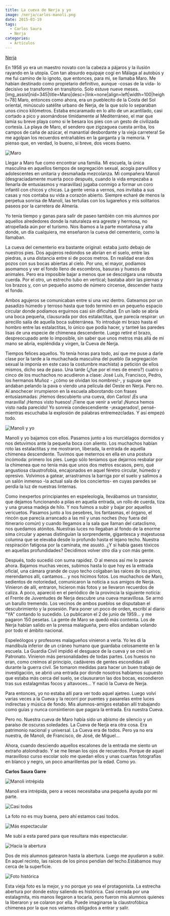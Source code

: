 ```yaml
---
title: La cueva de Nerja y yo
image: /nerja/carlos-manoli.png
date: 2015-03-19
tags:
  - Carlos Saura
  - Nerja
categories:
  - Artículos
---
```


<a href="http://servicios.diariosur.es/barrios/nerja.htm">Nerja</a>

En 1958 yo era un maestro novato con la cabeza a pájaros y la ilusión rayando en la utopía. Con tan absurdo equipaje cogí en Málaga al autobús <!-- more -->y me fui camino de lo ignoto, que entonces, para mi, se llamaba Maro. Me habían destinado como propietario definitivo, aunque -cosas de la vida- lo decisivo se transformó en transitorio. Solo estuve
nueve meses.
[img_assist|nid=345|title=Maro|desc=|link=none|align=left|width=100|height=78]
Maro, entonces como ahora, era un pueblecito de la Costa del Sol oriental, minúsculo satélite urbano de Nerja, de la que solo lo separaban unos cinco kilómetros. Estaba encaramado en lo alto de un acantilado, casi cortado a pico y asomándose tímidamente al Mediterráneo, el mar que lamía su breve playa como si le besara los pies con un gesto de civilizada cortesía. La playa de Maro, el sendero que zigzaguea cuesta arriba, los campos de caña de azúcar, el manantial desbordante y la vieja carretera! Se me agolpan los recuerdos entrañables en la garganta y la memoria. Y pienso que, en verdad, lo bueno, si breve, dos veces bueno.

![Maro](/nerja/maro.jpg)

Llegar a Maro fue como encontrar una familia. Mi escuela, la única masculina en aquellos tiempos de segregación sexual, acogía parvulillos y adolescentes en unitaria y desmañada mezcolanza. Mi compañera Manoli (desgraciadamente muerta poco después, cuando la vida empezaba a llenarla de entusiasmos y maravillas) jugaba conmigo a formar un coro infantil con chicos y chicas. La gente venia a vernos, nos invitaba a sus casas y nos contaba su vida a corazón  abierto. Siempre echaré de menos la perpetua sonrisa de Manoli, las tertulias con los lugareños y mis solitarios paseos por la carretera de Almería.

Yo tenía tiempo y ganas para salir de paseo también con mis alumnos por aquellos alrededores donde la naturaleza era agreste y hermosa, no atropellada aún por el turismo. Nos íbamos a la parte montañosa y alta donde, un día cualquiera, me enseñaron la cueva del cementerio, como la llamaban.

La cueva del cementerio era bastante original: estaba justo debajo de nuestros pies. Dos agujeros redondos se abrían en el suelo, entre las piedras, a una distancia entre si de pocos metros. En realidad eran dos pozos con sus bocas abiertas al cielo. Por uno, el mayor, podíamos asomamos y ver el fondo lleno de escombros, basuras y huesos de animales. Pero era imposible bajar a menos que se descolgara una robusta cuerda. Por el otro, un estrecho tubo en vertical; bastaba abrir las piernas y los brazos y, con un pequeño asomo de número circense, descender hasta el fondo.

Ambos agujeros se comunicaban entre si una vez dentro. Gateamos por un pasadizo húmedo y terroso hasta que todo terminó en un pequeño espacio circular donde podíamos erguirnos casi sin dificultad. En un lado se abría una boca pequeña, clausurada por dos estalactitas, que parecía respirar: un airecillo salía de aquella boca subterránea. Yo introduje mi brazo hasta el hombro entre las estalactitas, lo único que podía hacer, y tanteé las paredes lisas de una especie de chimenea descendente. Luego retiré el brazo, despreocupado ante lo imposible, sin saber que unos metros más allá de mi mano se abría, espléndida y virgen, la Cueva de Nerja.

Tiempos felices aquellos. Yo tenía horas para todo, así que me puse a darle clase por la tarde a la muchachada masculina del pueblo (la segregación sexual la imponía en este caso la costumbre machista) a petición de ellos mismos, dicho sea de paso. Una tarde (¿fue por el mes de enero?) cuatro o cinco de los muchachos no acudieron a clase: José Luís, Francisco, Pedro, los hermanos Muñoz - ¿cómo se olvidan los nombres!-, y supuse que andaban pelando la pava o viendo una película del Oeste en Nerja. Pero no. Al anochecer irrumpieron en la escuela alborotando con frases entusiasmadas: ¡Hemos descubierto una cueva, don Carlos! ¡Es una maravilla! ¡Hemos visto huesos! ¡Tiene que venir a verla! ¡Nunca hemos visto nada parecido! Yo sonreía condescendiente -¡exagerados!, pensé- mientras escuchaba la explosión de palabras entremezcladas. Y así empezó todo.

![Manoli y yo](/nerja/carlos-manoli-s.png)

Manoli y yo bajamos con ellos. Pasamos junto a los murciélagos dormidos y nos detuvimos ante la pequeña boca con aliento. Los muchachos habían roto las estalactitas y me mostraron, liberada, la entrada de aquella chimenea descendente. Tuvimos que meternos en ella en una postura incómoda: primero los pies. Luego sólo teníamos que dejarnos resbalar por la chimenea que no tenía más que unos dos metros escasos, pero, qué angustiosa claustrofobia, encajonados en aquel féretro circular, húmedo y opresivo. Volvimos a gatear, arrastramos la barriga por el suelo y salimos a un salón inmenso -la actual sala de los conciertos- en cuyas paredes se perdía la luz de nuestras linternas.

Como inexpertos principiantes en espeleología, llevábamos un transistor, que dejamos funcionando a pilas en aquella entrada, un rollo de cuerda, tiza y una gruesa madeja de hilo. Y nos fuimos a subir y bajar por aquellos vericuetos. Pasamos junto a los pesebres, los fantasmas, el órgano, el rincón que parecía arrancado a las mil y unas noches (hoy fuera del itinerario común) y cuando llegamos a la sala que llaman del cataclismo, nos quedamos atónitos. Nuestras luces no llegaban al fondo de la enorme sima circular y apenas distinguían la sorprendente, gigantesca y majestuosa columna que se elevaba desde lo profundo hasta el lejano techo. Nuestra respiración fatigosa por la caminata, me asustó. ¿Y si había gases tóxicos en aquellas profundidades? Decidimos volver otro día y con más gente.

Después, todo sucedió con suma rapidez. O al menos así me lo parece ahora. Bajamos muchas veces, subimos hasta lo que hoy es la entrada oficial, una cámara grande de cuyo techo colgaban las raíces de los pinos, merendamos allí, cantamos... y nos hicimos fotos. Los muchachos de Maro, sedientos de notoriedad, comunicaron la noticia a sus amigos de Nerja. Vinieron de allí, entraron, hicieron más fotos y se llevaron recuerdos de caliza. A poco, apareció en el periódico de la provincia la siguiente
noticia: el Frente de Juventudes de Nerja descubre una cueva maravillosa. Se armó un barullo tremendo. Los vecinos de ambos pueblos se disputaban el descubrimiento y la posesión. Para poner un poco de orden, escribí al diario "YA" contando lo sucedido. Lo publicaron el 2 de junio de 1959... y me pagaron 150 pesetas. La gente de Maro se quedó más contenta. Los de Nerja habían salido en la prensa malagueña, pero ellos andaban volando por todo el ámbito nacional.

Espeleólogos y profesores malagueños vinieron a verla. Yo les di la mandíbula inferior de un cráneo humano que guardaba celosamente en la escuela. La Guardia Civil impidió el desguace de la cueva y se creó un Patronato. Vinieron más personalidades de todas partes. Los huesos no eran, como creímos al principio, cadáveres de gentes escondidas allí durante la guerra civil. Se tomaron medidas para hacer un buen trabajo de investigación, se abrió una entrada por donde nosotros habíamos supuesto que estaba más cerca del suelo, se clausuraron las dos bocas, escondieron tras sus estalagmitas focos y altavoces... Y nació la Cueva de Nerja.

Para entonces, yo no estaba allí para ver todo aquel ajetreo. Luego volví varias veces a la Cueva y la recorrí por puentes y pasarelas entre luces indirectas y música de fondo. Mis alumnos-amigos estaban allí trabajando como guías y nunca consintieron que pagara la entrada. Era nuestra Cueva.

Pero no. Nuestra cueva de Maro había sido un abismo de silencio y un paraíso de oscuras soledades. La Cueva de Nerja era otra cosa. Era patrimonio nacional y universal. La Cueva era de todos. Pero ya no era nuestra, de Manoli, de Francisco, de José, de Miguel...

Ahora, cuando desciendo aquellos escalones de la entrada me siento un extraño atolondrado. Y se me llenan los ojos de recuerdos. Porque de aquel maravilloso curso escolar solo me quedan ellos y unas cuantas fotografías en blanco y negro, un poco amarillentas por la edad. Como yo.

**Carlos Saura Garre**

![Manoli intrépida](/nerja/manoli-intrepida.png)

Manoli era intrépida, pero a veces necesitaba una pequeña ayuda por mi parte.

![Casi todos](/nerja/casi-todos.png)

La foto no es muy buena, pero ahí estamos casi todos.

![Más espectacular](/nerja/mas-espectacular.png)

Me subí a esta pared para que resultara más espectacular.

![Hacia la abertura](/nerja/hacia-la-abertura.png)

Dos de mis alumnos gatearon hasta la abertura. Luego me ayudaron a subir. En aquel recinto, las raíces de los pinos pendían del techo.Estábamos muy cerca de la superficie.

![Foto histórica](/nerja/foto-historica.png)

Esta vieja foto es la mejor, y no porque yo sea el protagonista. La estrecha abertura por donde estoy saliendo es histórica. Casi cerrada por una estalagmita, mis manos llegaron a tocarla, pero fueron mis alumnos quienes la liberaron y se colaron por ella. Puede imaginarse la claustrofóbica chimenea por la que nos veíamos obligados a entrar y salir.

